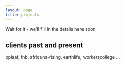 ```yaml
---
layout: page
title: projects
---
```


Wait for it - we'll fill in the details here soon

## clients past and present  
pplaaf, fnb, africans-rising, earthlife, workerscollege ...